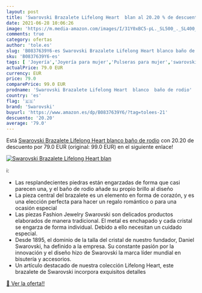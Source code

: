 ```yaml
---
layout: post
title: 'Swarovski Brazalete Lifelong Heart  blan al 20.20 % de descuento'
date: 2021-06-28 10:06:26
image: 'https://m.media-amazon.com/images/I/31Y0xBC5-pL._SL500_._SL400_.jpg'
comments: true
category: ofertas
author: 'tole.es'
slug: 'B0837639Y6-es Swarovski Brazalete Lifelong Heart blanco baño de rodio'
sku: 'B0837639Y6-es'
tags: [ 'Joyería','Joyería para mujer','Pulseras para mujer','swarovski', ]
actualPrice: 79.0 EUR
currency: EUR
price: 79.0
comparePrice: 99.0 EUR
prodname: 'Swarovski Brazalete Lifelong Heart  blanco  baño de rodio'
country: 'es'
flag: '🇪🇸'
brand: 'Swarovski'
buyurl: 'https://www.amazon.es/dp/B0837639Y6/?tag=tolees-21'
descuento: '20.20'
average: '79.0'
---
```


Está [Swarovski Brazalete Lifelong Heart  blanco  baño de rodio](https://www.amazon.es/dp/B0837639Y6/?tag=tolees-21) con 20.20 de descuento por 79.0 EUR (original: 99.0 EUR) en el siguiente enlace!

[![Swarovski Brazalete Lifelong Heart  blan](https://m.media-amazon.com/images/I/31Y0xBC5-pL._SL500_._SL400_.jpg)](https://www.amazon.es/dp/B0837639Y6/?tag=tolees-21)

ℹ️:

- Las resplandecientes piedras están engarzadas de forma que casi parecen una, y el baño de rodio añade su propio brillo al diseño
- La pieza central del brazalete es un elemento en forma de corazón, y es una elección perfecta para hacer un regalo romántico o para una ocasión especial
- Las piezas Fashion Jewelry Swarovski son delicados productos elaborados de manera tradicional. El metal es enchapado y cada cristal se engarza de forma individual. Debido a ello necesitan un cuidado especial.
- Desde 1895, el dominio de la talla del cristal de nuestro fundador, Daniel Swarovski, ha definido a la empresa. Su constante pasión por la innovación y el diseño hizo de Swarovski la marca líder mundial en bisutería y accesorios.
- Un artículo destacado de nuestra colección Lifelong Heart, este brazalete de Swarovski incorpora exquisitos detalles

[🛒 Ver la oferta!!](https://www.amazon.es/dp/B0837639Y6/?tag=tolees-21)
